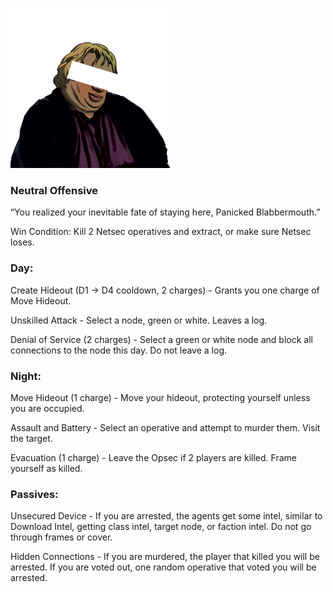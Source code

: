 ![panickedblabbermouth.png](Images/panickedblabbermouth.png)

### **Neutral Offensive**

“You realized your inevitable fate of staying here, Panicked Blabbermouth.”

Win Condition: Kill 2 Netsec operatives and extract, or make sure Netsec loses.

### **Day:**

Create Hideout (D1 -> D4 cooldown, 2 charges) - Grants you one charge of Move Hideout.

Unskilled Attack - Select a node, green or white. Leaves a log.

Denial of Service (2 charges) - Select a green or white node and block all connections to the node this day. Do not leave a log.

### **Night:**

Move Hideout (1 charge) - Move your hideout, protecting yourself unless you are occupied.

Assault and Battery - Select an operative and attempt to murder them. Visit the target.

Evacuation (1 charge) - Leave the Opsec if 2 players are killed. Frame yourself as killed.

### **Passives:**

Unsecured Device - If you are arrested, the agents get some intel, similar to Download Intel, getting class intel, target node, or faction intel. Do not go through frames or cover.

Hidden Connections - If you are murdered, the player that killed you will be arrested. If you are voted out, one random operative that voted you will be arrested.